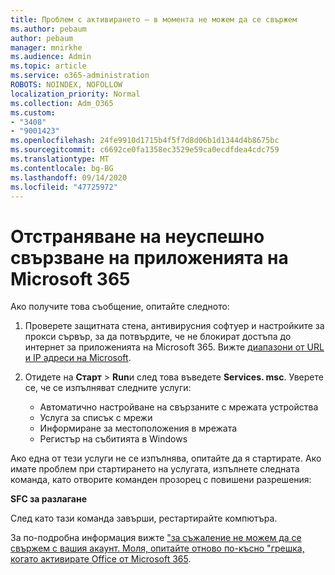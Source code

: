 ```yaml
---
title: Проблем с активирането – в момента не можем да се свържем
ms.author: pebaum
author: pebaum
manager: mnirkhe
ms.audience: Admin
ms.topic: article
ms.service: o365-administration
ROBOTS: NOINDEX, NOFOLLOW
localization_priority: Normal
ms.collection: Adm_O365
ms.custom:
- "3408"
- "9001423"
ms.openlocfilehash: 24fe9910d1715b4f5f7d8d06b1d1344d4b8675bc
ms.sourcegitcommit: c6692ce0fa1358ec3529e59ca0ecdfdea4cdc759
ms.translationtype: MT
ms.contentlocale: bg-BG
ms.lasthandoff: 09/14/2020
ms.locfileid: "47725972"
---
```

# <a name="fixing-the-microsoft-365-apps-we-are-unable-to-connect-right-now-message"></a>Отстраняване на неуспешно свързване на приложенията на Microsoft 365

Ако получите това съобщение, опитайте следното:

1. Проверете защитната стена, антивирусния софтуер и настройките за прокси сървър, за да потвърдите, че не блокират достъпа до интернет за приложенията на Microsoft 365. Вижте [диапазони от URL и IP адреси на Microsoft](https://docs.microsoft.com/office365/enterprise/urls-and-ip-address-ranges).

2. Отидете на **Старт**  >  **Run**и след това въведете **Services. msc**. Уверете се, че се изпълняват следните услуги:
    - Автоматично настройване на свързаните с мрежата устройства
    - Услуга за списък с мрежи
    - Информиране за местоположения в мрежата
    - Регистър на събитията в Windows

Ако една от тези услуги не се изпълнява, опитайте да я стартирате. Ако имате проблем при стартирането на услугата, изпълнете следната команда, като отворите команден прозорец с повишени разрешения:

**SFC за разлагане**

След като тази команда завърши, рестартирайте компютъра.

За по-подробна информация вижте ["за съжаление не можем да се свържем с вашия акаунт. Моля, опитайте отново по-късно "грешка, когато активирате Office от Microsoft 365](https://docs.microsoft.com/office/troubleshoot/activation-installation/issue-when-activate-office-from-office-365).